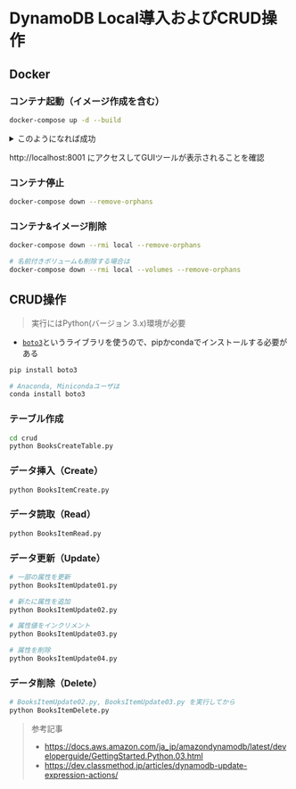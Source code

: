 # DynamoDB Local導入およびCRUD操作

## Docker

### コンテナ起動（イメージ作成を含む）

```sh
docker-compose up -d --build
```

<details><summary>このようになれば成功</summary><div>

```sh
$ docker-compose ps

          Name                         Command               State           Ports         
-------------------------------------------------------------------------------------------
dynamodb_dynamodb-admin_1   node bin/dynamodb-admin.js       Up      0.0.0.0:8001->8001/tcp
dynamodb_dynamodb_1         java -jar DynamoDBLocal.ja ...   Up      0.0.0.0:8000->8000/tcp
```
</div></details>

http://localhost:8001 にアクセスしてGUIツールが表示されることを確認

### コンテナ停止

```sh
docker-compose down --remove-orphans
```

### コンテナ&イメージ削除

```sh
docker-compose down --rmi local --remove-orphans

# 名前付きボリュームも削除する場合は
docker-compose down --rmi local --volumes --remove-orphans
```

## CRUD操作
> 実行にはPython(バージョン 3.x)環境が必要

- [`boto3`](https://aws.amazon.com/jp/sdk-for-python/)というライブラリを使うので、pipかcondaでインストールする必要がある

```sh
pip install boto3

# Anaconda, Minicondaユーザは
conda install boto3
```

### テーブル作成
```sh
cd crud
python BooksCreateTable.py
```

### データ挿入（Create）
```sh
python BooksItemCreate.py
```

### データ読取（Read）
```sh
python BooksItemRead.py
```

### データ更新（Update）
```sh
# 一部の属性を更新
python BooksItemUpdate01.py

# 新たに属性を追加
python BooksItemUpdate02.py

# 属性値をインクリメント
python BooksItemUpdate03.py

# 属性を削除
python BooksItemUpdate04.py
```

### データ削除（Delete）
```sh
# BooksItemUpdate02.py, BooksItemUpdate03.py を実行してから
python BooksItemDelete.py
```

> 参考記事
> - https://docs.aws.amazon.com/ja_jp/amazondynamodb/latest/developerguide/GettingStarted.Python.03.html
> - https://dev.classmethod.jp/articles/dynamodb-update-expression-actions/
